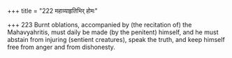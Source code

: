 +++
title = "222 महाव्याहृतिभिर् होमः"

+++
223	Burnt oblations, accompanied by (the recitation of) the Mahavyahritis, must daily be made (by the penitent) himself, and he must abstain from injuring (sentient creatures), speak the truth, and keep himself free from anger and from dishonesty.